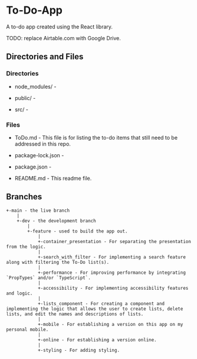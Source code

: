 # To-Do-App

A to-do app created using the React library.

TODO: replace Airtable.com with Google Drive.

## Directories and Files

### Directories

- node_modules/ -

- public/ -

- src/ -

### Files

- ToDo.md - This file is for listing the to-do items that still need to be addressed in this repo.

- package-lock.json -

- package.json -

- README.md - This readme file.

## Branches

```
+-main - the live branch
    |
    +-dev - the development branch
        |
        +-feature - used to build the app out.
            |
            +-container_presentation - For separating the presentation from the logic.
            |
            +-search_with_filter - For implementing a search feature along with filtering the To-Do list(s).
            |
            +-performance - For improving performance by integrating `PropTypes` and/or `TypeScript`.
            |
            +-accessibility - For implementing accessibility features and logic.
            |
            +-lists_component - For creating a component and implementing the logic that allows the user to create lists, delete lists, and edit the names and descriptions of lists.
            |
            +-mobile - For establishing a version on this app on my personal mobile.
            |
            +-online - For establishing a version online.
            |
            +-styling - For adding styling.
```
